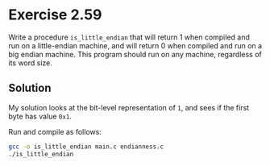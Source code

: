 # Exercise 2.59

Write a procedure `is_little_endian` that will return 1 when compiled and run
on a little-endian machine, and will return 0 when compiled and run on a big
endian machine. This program should run on any machine, regardless of its
word size.

## Solution

My solution looks at the bit-level representation of `1`, and sees if the first
byte has value `0x1`.

Run and compile as follows:

```bash
gcc -o is_little_endian main.c endianness.c
./is_little_endian
```

